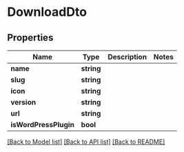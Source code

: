 # DownloadDto

## Properties
Name | Type | Description | Notes
------------ | ------------- | ------------- | -------------
**name** | **string** |  | 
**slug** | **string** |  | 
**icon** | **string** |  | 
**version** | **string** |  | 
**url** | **string** |  | 
**isWordPressPlugin** | **bool** |  | 

[[Back to Model list]](../../README.md#documentation-for-models) [[Back to API list]](../../README.md#documentation-for-api-endpoints) [[Back to README]](../../README.md)

